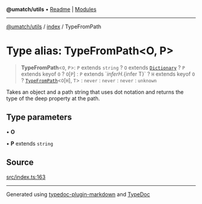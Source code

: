 **@umatch/utils** • [Readme](../../index.md) \| [Modules](../../modules.md)

***

[@umatch/utils](../../modules.md) / [index](../index.md) / TypeFromPath

# Type alias: TypeFromPath\<O, P\>

> **TypeFromPath**\<`O`, `P`\>: `P` extends `string` ? `O` extends [`Dictionary`](Dictionary.md) ? `P` extends keyof `O` ? `O`\[`P`\] : `P` extends \`${infer H}.${infer T}\` ? `H` extends keyof `O` ? [`TypeFromPath`](TypeFromPath.md)\<`O`\[`H`\], `T`\> : `never` : `never` : `never` : `unknown`

Takes an object and a path string that uses dot notation
and returns the type of the deep property at the path.

## Type parameters

• **O**

• **P** extends `string`

## Source

[src/index.ts:163](https://github.com/umatch-oficial/utils/blob/c1935bc/src/index.ts#L163)

***

Generated using [typedoc-plugin-markdown](https://www.npmjs.com/package/typedoc-plugin-markdown) and [TypeDoc](https://typedoc.org/)
